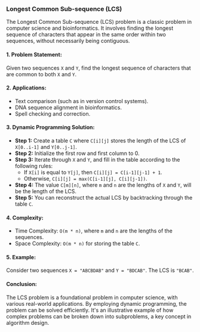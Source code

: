 ### Longest Common Sub-sequence (LCS)

The Longest Common Sub-sequence (LCS) problem is a classic problem in computer science and bioinformatics. It involves finding the longest sequence of characters that appear in the same order within two sequences, without necessarily being contiguous.

#### 1. Problem Statement:
Given two sequences `X` and `Y`, find the longest sequence of characters that are common to both `X` and `Y`.

#### 2. Applications:
- Text comparison (such as in version control systems).
- DNA sequence alignment in bioinformatics.
- Spell checking and correction.

#### 3. Dynamic Programming Solution:
- **Step 1:** Create a table `C` where `C[i][j]` stores the length of the LCS of `X[0..i-1]` and `Y[0..j-1]`.
- **Step 2:** Initialize the first row and first column to 0.
- **Step 3:** Iterate through `X` and `Y`, and fill in the table according to the following rules:
  - If `X[i]` is equal to `Y[j]`, then `C[i][j] = C[i-1][j-1] + 1`.
  - Otherwise, `C[i][j] = max(C[i-1][j], C[i][j-1])`.
- **Step 4:** The value `C[m][n]`, where `m` and `n` are the lengths of `X` and `Y`, will be the length of the LCS.
- **Step 5:** You can reconstruct the actual LCS by backtracking through the table `C`.

#### 4. Complexity:
- Time Complexity: `O(m * n)`, where `m` and `n` are the lengths of the sequences.
- Space Complexity: `O(m * n)` for storing the table `C`.

#### 5. Example:
Consider two sequences `X = "ABCBDAB"` and `Y = "BDCAB"`. The LCS is `"BCAB"`.

#### Conclusion:
The LCS problem is a foundational problem in computer science, with various real-world applications. By employing dynamic programming, the problem can be solved efficiently. It's an illustrative example of how complex problems can be broken down into subproblems, a key concept in algorithm design.
